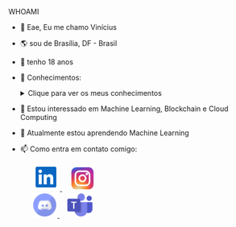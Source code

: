 WHOAMI

- 👋 Eae, Eu me chamo Vinícius
- 🌎 sou de Brasília, DF - Brasil
- 🎂 tenho 18 anos
- 📖 Conhecimentos:
  <details>
    <summary>Clique para ver os meus conhecimentos</summary>
  
    &nbsp;<br/>
    ➡️ **React**
    &nbsp;<br/>
    ➡️ **Angular**
    &nbsp;<br/>
    ➡️ **Vue.js**
    &nbsp;<br/>
    ➡️ **Node.js**
    &nbsp;<br/>
    ➡️ **SQL**
    &nbsp;<br/>
    ➡️ **Python**
  
  </details>

- 👀 Estou interessado em Machine Learning, Blockchain e Cloud Computing
- 🌱 Atualmente estou aprendendo Machine Learning
- 📫 Como entra em contato comigo:<br/>
        <div>
          &nbsp;
          &nbsp;
          &nbsp;
          <a href="https://www.linkedin.com/">
                  <img src="./Img/linkedin.svg" width="55" height="55" alt="Linkedin">
          </a>
          &nbsp;
          &nbsp;
          <a href="https://www.Instagram.com/">
                  <img src="./Img/instagram.svg" width="50" height="50" alt="Instagram">
          </a>
        </div>
        <div>
            &nbsp;
            &nbsp;
            &nbsp;
              <a href="https://www.discord.com/">
                  <img src="./Img/discord.svg" width="50" height="50" alt="Discord">
              </a>
          &nbsp;
          &nbsp;
              <a href="https://www.teams.com/">
                    <img src="./Img/microsoft_teams.svg" width="50" height="50" alt="Teams">
              </a>
        </div>


<!---
Royalr4z/Royalr4z is a ✨ special ✨ repository because its `README.md` (this file) appears on your GitHub profile.
You can click the Preview link to take a look at your changes.
--->
